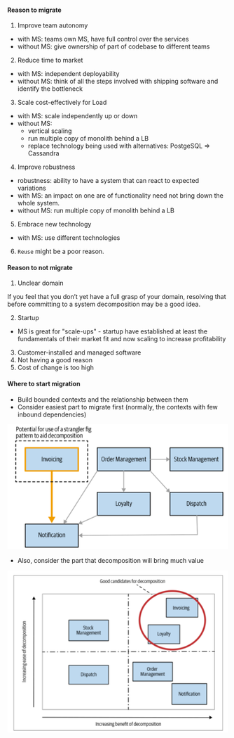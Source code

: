 #### Reason to migrate
1. Improve team autonomy
- with MS: teams own MS, have full control over the services
- without MS: give ownership of part of codebase to different teams

2. Reduce time to market
- with MS: independent deployability
- without MS: think of all the steps involved with shipping software and identify
the bottleneck

3. Scale cost-effectively for Load
- with MS: scale independently up or down
- without MS:
    - vertical scaling
    - run multiple copy of monolith behind a LB
    - replace technology being used with alternatives: PostgeSQL => Cassandra
    
4. Improve robustness
- robustness: ability to have a system that can react to expected variations
- with MS: an impact on one are of functionality need not bring down the whole system.
- without MS: run multiple copy of monolith behind a LB

5. Embrace new technology
- with MS: use different technologies 

6. `Reuse` might be a poor reason.


#### Reason to not migrate
1. Unclear domain

If you feel that you don’t yet have a full grasp of your domain, resolving that before committing to a system decomposition may be a good idea.

2. Startup
- MS is great for "scale-ups" - startup have established at least
the fundamentals of their market fit and now scaling to increase profitability

3. Customer-installed and managed software
4. Not having a good reason
5. Cost of change is too high

#### Where to start migration
- Build bounded contexts and the relationship between them
- Consider easiest part to migrate first (normally, the contexts with few inbound dependencies)

![](../images/8bca4293.png)

- Also, consider the part that decomposition will bring much value

![](../images/35b6ca35.png)
